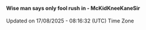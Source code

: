 #### Wise man says only fool rush in - McKidKneeKaneSir
Updated on 17/08/2025 - 08:16:32 (UTC) Time Zone
